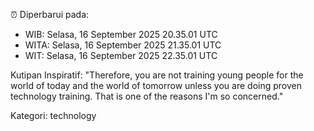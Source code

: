⏰ Diperbarui pada:
- WIB: Selasa, 16 September 2025 20.35.01 UTC
- WITA: Selasa, 16 September 2025 21.35.01 UTC
- WIT: Selasa, 16 September 2025 22.35.01 UTC

Kutipan Inspiratif:
"Therefore, you are not training young people for the world of today and the world of tomorrow unless you are doing proven technology training. That is one of the reasons I'm so concerned."


Kategori: technology

